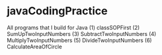 # javaCodingPractice
All programs that I build for Java
(1) classSOPFirst
(2) SumUpTwoInputNumbers
(3) SubtractTwoInputNumbers
(4) MultiplyTwoInputNumbers
(5) DivideTwoInputNumbers
(6) CalculateAreaOfCircle
